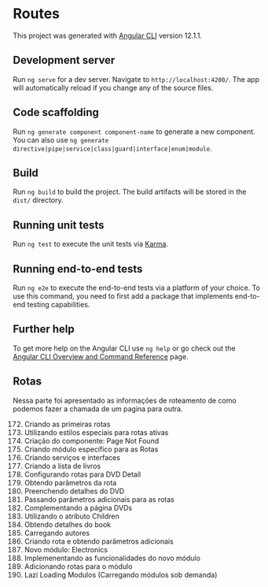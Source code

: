 # Routes

This project was generated with [Angular CLI](https://github.com/angular/angular-cli) version 12.1.1.

## Development server

Run `ng serve` for a dev server. Navigate to `http://localhost:4200/`. The app will automatically reload if you change any of the source files.

## Code scaffolding

Run `ng generate component component-name` to generate a new component. You can also use `ng generate directive|pipe|service|class|guard|interface|enum|module`.

## Build

Run `ng build` to build the project. The build artifacts will be stored in the `dist/` directory.

## Running unit tests

Run `ng test` to execute the unit tests via [Karma](https://karma-runner.github.io).

## Running end-to-end tests

Run `ng e2e` to execute the end-to-end tests via a platform of your choice. To use this command, you need to first add a package that implements end-to-end testing capabilities.

## Further help

To get more help on the Angular CLI use `ng help` or go check out the [Angular CLI Overview and Command Reference](https://angular.io/cli) page.

## Rotas
Nessa parte foi apresentado as informações de roteamento de como podemos fazer a chamada de um pagina para outra.

172. Criando as primeiras rotas
173. Utilizando estilos especiais para rotas ativas
174. Criação do componente: Page Not Found
175. Criando módulo específico para as Rotas
176. Criando serviços e interfaces
177. Criando a lista de livros
178. Configurando rotas para DVD Detail
179. Obtendo parâmetros da rota
180. Preenchendo detalhes do DVD
181. Passando parâmetros adicionais para as rotas
182. Complementando a página DVDs
183. Utilizando o atributo Children
184. Obtendo detalhes do book
185. Carregando autores
186. Criando rota e obtendo parâmetros adicionais
187. Novo módulo: Electronics
188. Implemenentando as funcionalidades do novo módulo
189. Adicionando rotas para o módulo
190. Lazi Loading Modulos (Carregando módulos sob demanda)

